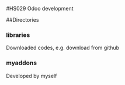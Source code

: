#HS029 Odoo development

##Directories
### **libraries**
Downloaded codes, e.g. download from github
### **myaddons**
Developed by myself

